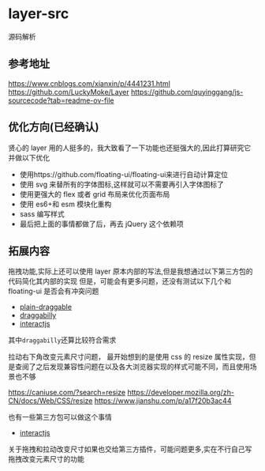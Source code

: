 # layer-src

源码解析

## 参考地址

https://www.cnblogs.com/xianxin/p/4441231.html
https://github.com/LuckyMoke/Layer
https://github.com/quyinggang/js-sourcecode?tab=readme-ov-file

## 优化方向(已经确认)

贤心的 layer 用的人挺多的，我大致看了一下功能也还挺强大的,因此打算研究它并做以下优化

- 使用https://github.com/floating-ui/floating-ui来进行自动计算定位
- 使用 svg 来替所有的字体图标,这样就可以不需要再引入字体图标了
- 使用更强大的 flex 或者 grid 布局来优化页面布局
- 使用 es6+和 esm 模块化重构
- sass 编写样式
- 最后把上面的事情都做了后，再去 jQuery 这个依赖项

## 拓展内容

拖拽功能,实际上还可以使用 layer 原本内部的写法,但是我想通过以下第三方包的代码简化其内部的实现
但是，可能会有更多问题，还没有测试以下几个和 floating-ui 是否会有冲突问题

- [plain-draggable](https://github.com/anseki/plain-draggable)
- [draggabilly](https://github.com/desandro/draggabilly)
- [interactjs](https://github.com/taye/interact.js)

其中`draggabilly`还算比较符合需求

拉动右下角改变元素尺寸问题，
最开始想到的是使用 css 的 resize 属性实现，但是查阅了之后发现兼容性问题在以及各大浏览器实现的样式可能不同，而且使用场景也不够

https://caniuse.com/?search=resize
https://developer.mozilla.org/zh-CN/docs/Web/CSS/resize
https://www.jianshu.com/p/a17f20b3ac44

也有一些第三方包可以做这个事情

- [interactjs](https://github.com/taye/interact.js)

关于拖拽和拉动改变尺寸如果也交给第三方插件，可能问题更多,实在不行自己写拖拽改变元素尺寸的功能
